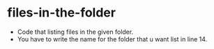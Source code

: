 # files-in-the-folder
- Code that listing files in the given folder.
- You have to write the name for the folder that u want list in line 14.
